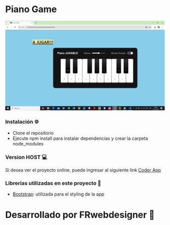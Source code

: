 # Piano Game 

![image](screenshots/Captura%20de%20pantalla%20(530).png)


### Instalación ⚙️

- Clone el repositorio
- Ejecute npm install para instalar dependencias y crear la carpeta node_modules

### Version HOST 💻

Si desea ver el proyecto online, puede ingresar al siguiente link [Coder App](https://special-gift-chi.vercel.app/)

### Librerias utilizadas en este proyecto 📖

- [Bootstrap](https://getbootstrap.com/docs/5.2/getting-started/introduction/): utilizada para el styling de la app

#   Desarrollado por FRwebdesigner 🥳